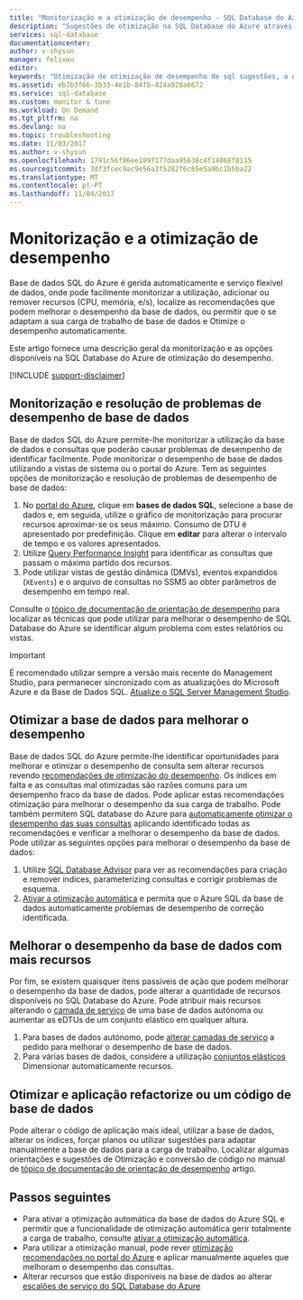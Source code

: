 ```yaml
---
title: "Monitorização e a otimização de desempenho - SQL Database do Azure | Microsoft Docs"
description: "Sugestões de otimização na SQL Database do Azure através de avaliação e melhoramento do desempenho."
services: sql-database
documentationcenter: 
author: v-shysun
manager: felixwu
editor: 
keywords: "Otimização de otimização de desempenho de sql sugestões, a otimização de desempenho de base de dados de desempenho de SQL otimização de desempenho de base de dados do SQL Server"
ms.assetid: eb7b3f66-3b33-4e1b-84fb-424a928a6672
ms.service: sql-database
ms.custom: monitor & tune
ms.workload: On Demand
ms.tgt_pltfrm: na
ms.devlang: na
ms.topic: troubleshooting
ms.date: 11/03/2017
ms.author: v-shysun
ms.openlocfilehash: 1791c56f86ee1997177daa95638c4f14068f8115
ms.sourcegitcommit: 3df3fcec9ac9e56a3f5282f6c65e5a9bc1b5ba22
ms.translationtype: MT
ms.contentlocale: pt-PT
ms.lasthandoff: 11/04/2017
---
```

# <a name="monitoring-and-performance-tuning"></a>Monitorização e a otimização de desempenho

Base de dados SQL do Azure é gerida automaticamente e serviço flexível de dados, onde pode facilmente monitorizar a utilização, adicionar ou remover recursos (CPU, memória, e/s), localize as recomendações que podem melhorar o desempenho da base de dados, ou permitir que o se adaptam a sua carga de trabalho de base de dados e Otimize o desempenho automaticamente.

Este artigo fornece uma descrição geral da monitorização e as opções disponíveis na SQL Database do Azure de otimização do desempenho.

[!INCLUDE [support-disclaimer](../../includes/support-disclaimer.md)]

## <a name="monitoring-and-troubleshooting-database-performance"></a>Monitorização e resolução de problemas de desempenho de base de dados

Base de dados SQL do Azure permite-lhe monitorizar a utilização da base de dados e consultas que poderão causar problemas de desempenho de identificar facilmente. Pode monitorizar o desempenho de base de dados utilizando a vistas de sistema ou o portal do Azure. Tem as seguintes opções de monitorização e resolução de problemas de desempenho de base de dados:

1. No [portal do Azure](https://portal.azure.com), clique em **bases de dados SQL**, selecione a base de dados e, em seguida, utilize o gráfico de monitorização para procurar recursos aproximar-se os seus máximo. Consumo de DTU é apresentado por predefinição. Clique em **editar** para alterar o intervalo de tempo e os valores apresentados.
2. Utilize [Query Performance Insight](sql-database-query-performance.md) para identificar as consultas que passam o máximo partido dos recursos.
3. Pode utilizar vistas de gestão dinâmica (DMVs), eventos expandidos (`XEvents`) e o arquivo de consultas no SSMS ao obter parâmetros de desempenho em tempo real.

Consulte o [tópico de documentação de orientação de desempenho](sql-database-performance-guidance.md) para localizar as técnicas que pode utilizar para melhorar o desempenho de SQL Database do Azure se identificar algum problema com estes relatórios ou vistas.

> [!IMPORTANT] 
> É recomendado utilizar sempre a versão mais recente do Management Studio, para permanecer sincronizado com as atualizações do Microsoft Azure e da Base de Dados SQL. [Atualize o SQL Server Management Studio](https://msdn.microsoft.com/library/mt238290.aspx).
>

## <a name="optimize-database-to-improve-performance"></a>Otimizar a base de dados para melhorar o desempenho

Base de dados SQL do Azure permite-lhe identificar oportunidades para melhorar e otimizar o desempenho de consulta sem alterar recursos revendo [recomendações de otimização do desempenho](sql-database-advisor.md). Os índices em falta e as consultas mal otimizadas são razões comuns para um desempenho fraco da base de dados. Pode aplicar estas recomendações otimização para melhorar o desempenho da sua carga de trabalho.
Pode também permitem SQL database do Azure para [automaticamente otimizar o desempenho das suas consultas](sql-database-automatic-tuning.md) aplicando identificado todas as recomendações e verificar a melhorar o desempenho da base de dados. Pode utilizar as seguintes opções para melhorar o desempenho da base de dados:

1. Utilize [SQL Database Advisor](sql-database-advisor-portal.md) para ver as recomendações para criação e remover índices, parameterizing consultas e corrigir problemas de esquema.
2. [Ativar a otimização automática](sql-database-automatic-tuning-enable.md) e permita que o Azure SQL da base de dados automaticamente problemas de desempenho de correção identificada.

## <a name="improving-database-performance-with-more-resources"></a>Melhorar o desempenho da base de dados com mais recursos

Por fim, se existem quaisquer itens passíveis de ação que podem melhorar o desempenho da base de dados, pode alterar a quantidade de recursos disponíveis no SQL Database do Azure. Pode atribuir mais recursos alterando o [camada de serviço](sql-database-service-tiers.md) de uma base de dados autónoma ou aumentar as eDTUs de um conjunto elástico em qualquer altura.
1. Para bases de dados autónomo, pode [alterar camadas de serviço](sql-database-service-tiers.md) a pedido para melhorar o desempenho de base de dados.
2. Para várias bases de dados, considere a utilização [conjuntos elásticos](sql-database-elastic-pool-guidance.md) Dimensionar automaticamente recursos.

## <a name="tune-and-refactor-application-or-database-code"></a>Otimizar e aplicação refactorize ou um código de base de dados

Pode alterar o código de aplicação mais ideal, utilizar a base de dados, alterar os índices, forçar planos ou utilizar sugestões para adaptar manualmente a base de dados para a carga de trabalho. Localizar algumas orientações e sugestões de Otimização e conversão de código no manual de [tópico de documentação de orientação de desempenho](sql-database-performance-guidance.md) artigo.


## <a name="next-steps"></a>Passos seguintes

- Para ativar a otimização automática da base de dados do Azure SQL e permitir que a funcionalidade de otimização automática gerir totalmente a carga de trabalho, consulte [ativar a otimização automática](sql-database-automatic-tuning-enable.md).
- Para utilizar a otimização manual, pode rever [otimização recomendações no portal do Azure](sql-database-advisor-portal.md) e aplicar manualmente aqueles que melhoram o desempenho das consultas.
- Alterar recursos que estão disponíveis na base de dados ao alterar [escalões de serviço do SQL Database do Azure](sql-database-performance-guidance.md)
